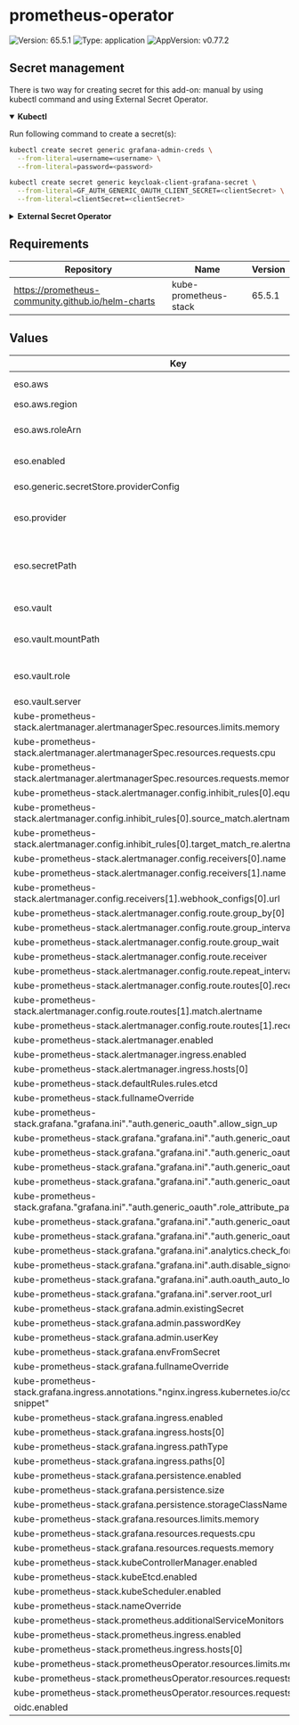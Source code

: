 # prometheus-operator

![Version: 65.5.1](https://img.shields.io/badge/Version-65.5.1-informational?style=flat-square) ![Type: application](https://img.shields.io/badge/Type-application-informational?style=flat-square) ![AppVersion: v0.77.2](https://img.shields.io/badge/AppVersion-v0.77.2-informational?style=flat-square)

## Secret management

There is two way for creating secret for this add-on: manual by using kubectl command and using External Secret Operator.

<details open>
<summary><b>Kubectl</b></summary>

Run following command to create a secret(s):
```bash
kubectl create secret generic grafana-admin-creds \
  --from-literal=username=<username> \
  --from-literal=password=<password>
```

```bash
kubectl create secret generic keycloak-client-grafana-secret \
  --from-literal=GF_AUTH_GENERIC_OAUTH_CLIENT_SECRET=<clientSecret> \
  --from-literal=clientSecret=<clientSecret>
```

</details>

<details>
<summary><b>External Secret Operator</b></summary>

Update [values.yaml](values.yaml) to enable ESO:

```yaml
eso:
  # -- Install components of the ESO.
  enabled: true
```

AWS Parameter Store structure:

```json
{
  "grafana": {
    "username": "<username>",
    "password": "<password>"
  },
  "keycloak-client-grafana-secret": {
    "clientSecret": "<clientSecret>"
  }
}
```

</details>

## Requirements

| Repository | Name | Version |
|------------|------|---------|
| https://prometheus-community.github.io/helm-charts | kube-prometheus-stack | 65.5.1 |

## Values

| Key | Type | Default | Description |
|-----|------|---------|-------------|
| eso.aws | object | `{"region":"eu-central-1","roleArn":"arn:aws:iam::012345678910:role/AWSIRSA_Shared_ExternalSecretOperatorAccess"}` | AWS configuration (if provider is `aws`). |
| eso.aws.region | string | `"eu-central-1"` | AWS region. |
| eso.aws.roleArn | string | `"arn:aws:iam::012345678910:role/AWSIRSA_Shared_ExternalSecretOperatorAccess"` | AWS role ARN for the ExternalSecretOperator to assume. |
| eso.enabled | bool | `true` | Install components of the ESO. |
| eso.generic.secretStore.providerConfig | object | `{}` | Defines SecretStore provider configuration. |
| eso.provider | string | `"aws"` | Defines provider type. One of `aws`, `generic`, or `vault`. |
| eso.secretPath | string | `"/infra/core/addons/prometheus-operator"` | Defines the path to the secret in the provider. If provider is `vault`, this is the path must be prefixed with `secret/`. |
| eso.vault | object | `{"mountPath":"core","role":"prometheus-operator","server":"http://vault.vault:8200"}` | Vault configuration (if provider is `vault`). |
| eso.vault.mountPath | string | `"core"` | Mount path for the Kubernetes authentication method. |
| eso.vault.role | string | `"prometheus-operator"` | Vault role for the Kubernetes authentication method. |
| eso.vault.server | string | `"http://vault.vault:8200"` | Vault server URL. |
| kube-prometheus-stack.alertmanager.alertmanagerSpec.resources.limits.memory | string | `"300Mi"` |  |
| kube-prometheus-stack.alertmanager.alertmanagerSpec.resources.requests.cpu | string | `"10m"` |  |
| kube-prometheus-stack.alertmanager.alertmanagerSpec.resources.requests.memory | string | `"200Mi"` |  |
| kube-prometheus-stack.alertmanager.config.inhibit_rules[0].equal[0] | string | `"prometheus"` |  |
| kube-prometheus-stack.alertmanager.config.inhibit_rules[0].source_match.alertname | string | `"Watchdog"` |  |
| kube-prometheus-stack.alertmanager.config.inhibit_rules[0].target_match_re.alertname | string | `".+Overcommit"` |  |
| kube-prometheus-stack.alertmanager.config.receivers[0].name | string | `"null"` |  |
| kube-prometheus-stack.alertmanager.config.receivers[1].name | string | `"msteams"` |  |
| kube-prometheus-stack.alertmanager.config.receivers[1].webhook_configs[0].url | string | `"http://prometheus-msteams:2000/alert-sandbox"` |  |
| kube-prometheus-stack.alertmanager.config.route.group_by[0] | string | `"alertname"` |  |
| kube-prometheus-stack.alertmanager.config.route.group_interval | string | `"5m"` |  |
| kube-prometheus-stack.alertmanager.config.route.group_wait | string | `"30s"` |  |
| kube-prometheus-stack.alertmanager.config.route.receiver | string | `"msteams"` |  |
| kube-prometheus-stack.alertmanager.config.route.repeat_interval | string | `"12h"` |  |
| kube-prometheus-stack.alertmanager.config.route.routes[0].receiver | string | `"msteams"` |  |
| kube-prometheus-stack.alertmanager.config.route.routes[1].match.alertname | string | `"Watchdog"` |  |
| kube-prometheus-stack.alertmanager.config.route.routes[1].receiver | string | `"null"` |  |
| kube-prometheus-stack.alertmanager.enabled | bool | `false` |  |
| kube-prometheus-stack.alertmanager.ingress.enabled | bool | `true` |  |
| kube-prometheus-stack.alertmanager.ingress.hosts[0] | string | `"alertmanager.example.com"` |  |
| kube-prometheus-stack.defaultRules.rules.etcd | bool | `false` |  |
| kube-prometheus-stack.fullnameOverride | string | `"prom"` |  |
| kube-prometheus-stack.grafana."grafana.ini"."auth.generic_oauth".allow_sign_up | bool | `true` |  |
| kube-prometheus-stack.grafana."grafana.ini"."auth.generic_oauth".api_url | string | `"https://keycloak.example.com/auth/realms/shared/protocol/openid-connect/userinfo"` |  |
| kube-prometheus-stack.grafana."grafana.ini"."auth.generic_oauth".auth_url | string | `"https://keycloak.example.com/auth/realms/shared/protocol/openid-connect/auth"` |  |
| kube-prometheus-stack.grafana."grafana.ini"."auth.generic_oauth".client_id | string | `"grafana"` |  |
| kube-prometheus-stack.grafana."grafana.ini"."auth.generic_oauth".enabled | bool | `true` |  |
| kube-prometheus-stack.grafana."grafana.ini"."auth.generic_oauth".role_attribute_path | string | `"contains(roles[*], 'administrator') && 'Admin' || contains(roles[*], 'developer') && 'Editor' || 'Viewer'"` |  |
| kube-prometheus-stack.grafana."grafana.ini"."auth.generic_oauth".scopes | string | `"openid profile email roles"` |  |
| kube-prometheus-stack.grafana."grafana.ini"."auth.generic_oauth".token_url | string | `"https://keycloak.example.com/auth/realms/shared/protocol/openid-connect/token"` |  |
| kube-prometheus-stack.grafana."grafana.ini".analytics.check_for_updates | bool | `false` |  |
| kube-prometheus-stack.grafana."grafana.ini".auth.disable_signout_menu | bool | `true` |  |
| kube-prometheus-stack.grafana."grafana.ini".auth.oauth_auto_login | bool | `true` |  |
| kube-prometheus-stack.grafana."grafana.ini".server.root_url | string | `"https://grafana.example.com"` |  |
| kube-prometheus-stack.grafana.admin.existingSecret | string | `"grafana-admin-creds"` |  |
| kube-prometheus-stack.grafana.admin.passwordKey | string | `"password"` |  |
| kube-prometheus-stack.grafana.admin.userKey | string | `"username"` |  |
| kube-prometheus-stack.grafana.envFromSecret | string | `"keycloak-client-grafana-secret"` |  |
| kube-prometheus-stack.grafana.fullnameOverride | string | `"grafana"` |  |
| kube-prometheus-stack.grafana.ingress.annotations."nginx.ingress.kubernetes.io/configuration-snippet" | string | `"more_set_headers X-Frame-Options: none;"` |  |
| kube-prometheus-stack.grafana.ingress.enabled | bool | `true` |  |
| kube-prometheus-stack.grafana.ingress.hosts[0] | string | `"grafana.example.com"` |  |
| kube-prometheus-stack.grafana.ingress.pathType | string | `"ImplementationSpecific"` |  |
| kube-prometheus-stack.grafana.ingress.paths[0] | string | `"/"` |  |
| kube-prometheus-stack.grafana.persistence.enabled | bool | `true` |  |
| kube-prometheus-stack.grafana.persistence.size | string | `"1Gi"` |  |
| kube-prometheus-stack.grafana.persistence.storageClassName | string | `"gp3-retain"` |  |
| kube-prometheus-stack.grafana.resources.limits.memory | string | `"128Mi"` |  |
| kube-prometheus-stack.grafana.resources.requests.cpu | string | `"25m"` |  |
| kube-prometheus-stack.grafana.resources.requests.memory | string | `"72Mi"` |  |
| kube-prometheus-stack.kubeControllerManager.enabled | bool | `false` |  |
| kube-prometheus-stack.kubeEtcd.enabled | bool | `false` |  |
| kube-prometheus-stack.kubeScheduler.enabled | bool | `false` |  |
| kube-prometheus-stack.nameOverride | string | `"prom"` |  |
| kube-prometheus-stack.prometheus.additionalServiceMonitors | list | `[]` |  |
| kube-prometheus-stack.prometheus.ingress.enabled | bool | `false` |  |
| kube-prometheus-stack.prometheus.ingress.hosts[0] | string | `"prometheus.example.com"` |  |
| kube-prometheus-stack.prometheusOperator.resources.limits.memory | string | `"256Mi"` |  |
| kube-prometheus-stack.prometheusOperator.resources.requests.cpu | string | `"100m"` |  |
| kube-prometheus-stack.prometheusOperator.resources.requests.memory | string | `"128Mi"` |  |
| oidc.enabled | bool | `false` |  |

